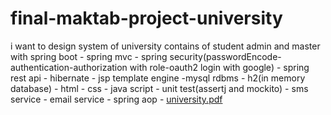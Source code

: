 # final-maktab-project-university
i want to  design system of university contains of student admin and master with spring boot - spring mvc - spring security(passwordEncode-authentication-authorization with role-oauth2 login with google) - spring rest api - hibernate - jsp template engine 
-mysql rdbms - h2(in memory database) - html - css - java script - unit test(assertj and mockito) - sms service - email service - spring aop - 
[university.pdf](https://github.com/nasrmohammad4804/final-maktab-project-university/files/7624254/university.pdf)
